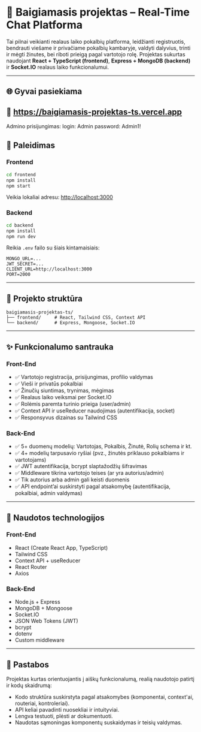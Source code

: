 # 🧠 Baigiamasis projektas – Real-Time Chat Platforma

Tai pilnai veikianti realaus laiko pokalbių platforma, leidžianti registruotis, bendrauti viešame ir privačiame pokalbių kambaryje, valdyti dalyvius, trinti ir mėgti žinutes, bei riboti prieigą pagal vartotojo rolę. Projektas sukurtas naudojant **React + TypeScript (frontend)**, **Express + MongoDB (backend)** ir **Socket.IO** realaus laiko funkcionalumui.

---

## 🌐 Gyvai pasiekiama

🔗 https://baigiamasis-projektas-ts.vercel.app
---
Admino prisijungimas: login: Admin
                      password: Admin1!

## 🚀 Paleidimas

### Frontend

```bash
cd frontend
npm install
npm start
```

Veikia lokaliai adresu: [http://localhost:3000](http://localhost:3000)

### Backend

```bash
cd backend
npm install
npm run dev
```

Reikia `.env` failo su šiais kintamaisiais:

```
MONGO_URL=...
JWT_SECRET=...
CLIENT_URL=http://localhost:3000
PORT=2000
```

---

## 📁 Projekto struktūra

```
baigiamasis-projektas-ts/
├── frontend/     # React, Tailwind CSS, Context API
└── backend/      # Express, Mongoose, Socket.IO
```

---

## ✨ Funkcionalumo santrauka

### Front-End

- ✅ Vartotojo registracija, prisijungimas, profilio valdymas
- ✅ Vieši ir privatūs pokalbiai
- ✅ Žinučių siuntimas, trynimas, mėgimas
- ✅ Realaus laiko veiksmai per Socket.IO
- ✅ Rolėmis paremta turinio prieiga (user/admin)
- ✅ Context API ir useReducer naudojimas (autentifikacija, socket)
- ✅ Responsyvus dizainas su Tailwind CSS

### Back-End

- ✅ 5+ duomenų modelių: Vartotojas, Pokalbis, Žinutė, Rolių schema ir kt.
- ✅ 4+ modelių tarpusavio ryšiai (pvz., žinutės priklauso pokalbiams ir vartotojams)
- ✅ JWT autentifikacija, bcrypt slaptažodžių šifravimas
- ✅ Middleware tikrina vartotojo teises (ar yra autorius/admin)
- ✅ Tik autorius arba admin gali keisti duomenis
- ✅ API endpoint’ai suskirstyti pagal atsakomybę (autentifikacija, pokalbiai, admin valdymas)

---

## 🔧 Naudotos technologijos

### Front-End

- React (Create React App, TypeScript)
- Tailwind CSS
- Context API + useReducer
- React Router
- Axios

### Back-End

- Node.js + Express
- MongoDB + Mongoose
- Socket.IO
- JSON Web Tokens (JWT)
- bcrypt
- dotenv
- Custom middleware

---

## 📝 Pastabos

Projektas kurtas orientuojantis į aiškų funkcionalumą, realią naudotojo patirtį ir kodų skaidrumą:

- Kodo struktūra suskirstyta pagal atsakomybes (komponentai, context'ai, routeriai, kontroleriai).
- API keliai pavadinti nuosekliai ir intuityviai.
- Lengva testuoti, plėsti ar dokumentuoti.
- Naudotas sąmoningas komponentų suskaidymas ir teisių valdymas.
